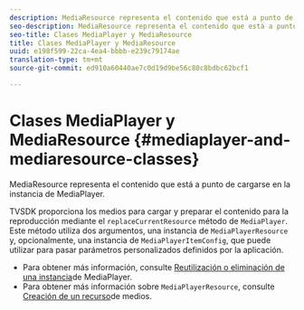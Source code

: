 ```yaml
---
description: MediaResource representa el contenido que está a punto de cargarse en la instancia de MediaPlayer.
seo-description: MediaResource representa el contenido que está a punto de cargarse en la instancia de MediaPlayer.
seo-title: Clases MediaPlayer y MediaResource
title: Clases MediaPlayer y MediaResource
uuid: e198f599-22ca-4ea4-bbbb-e239c79174ae
translation-type: tm+mt
source-git-commit: ed910a60440ae7c0d19d9be56c80c8bdbc62bcf1

---
```



# Clases MediaPlayer y MediaResource {#mediaplayer-and-mediaresource-classes}

MediaResource representa el contenido que está a punto de cargarse en la instancia de MediaPlayer.

<!--<a id="section_431AB7221E0249BF949EC72EEB9B428A"></a>-->

TVSDK proporciona los medios para cargar y preparar el contenido para la reproducción mediante el `replaceCurrentResource` método de `MediaPlayer`. Este método utiliza dos argumentos, una instancia de `MediaPlayerResource` y, opcionalmente, una instancia de `MediaPlayerItemConfig`, que puede utilizar para pasar parámetros personalizados definidos por la aplicación.

* Para obtener más información, consulte [Reutilización o eliminación de una instancia](../../../../tvsdk-3x-android-prog/android-3x-content-playback-options-android2/mediaplayerobjects-working-with/android-3x-mediaplayer-reuse-or-remove.md)de MediaPlayer.
* Para obtener más información sobre `MediaPlayerResource`, consulte [Creación de un recurso](../../../../tvsdk-3x-android-prog/android-3x-content-playback-options-android2/mediaplayer-initialize-for-video/android-3x-media-resource-create.md)de medios.